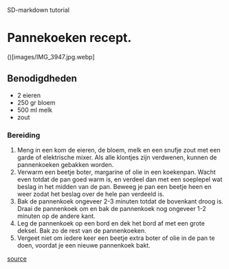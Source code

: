SD-markdown tutorial
# Pannekoeken recept.
()[images/IMG_3947.jpg.webp]

## Benodigdheden
* 2 eieren
* 250 gr bloem
* 500 ml melk
* zout

### Bereiding
1. Meng in een kom de eieren, de bloem, melk en een snufje zout met een garde of elektrische mixer. Als alle klontjes zijn verdwenen, kunnen de pannenkoeken gebakken worden.
2. Verwarm een beetje boter, margarine of olie in een koekenpan. Wacht even totdat de pan goed warm is, en verdeel dan met een soeplepel wat beslag in het midden van de pan. Beweeg je pan een beetje heen en weer zodat het beslag over de hele pan verdeeld is.
3. Bak de pannenkoek ongeveer 2-3 minuten totdat de bovenkant droog is. Draai de pannenkoek om en bak de pannenkoek nog ongeveer 1-2 minuten op de andere kant.
4. Leg de pannenkoek op een bord en dek het bord af met een grote deksel. Bak zo de rest van de pannenkoeken.
5. Vergeet niet om iedere keer een beetje extra boter of olie in de pan te doen, voordat je een nieuwe pannenkoek bakt.

[source](https://www.lekkerensimpel.com/basisrecept-voor-pannenkoeken/)